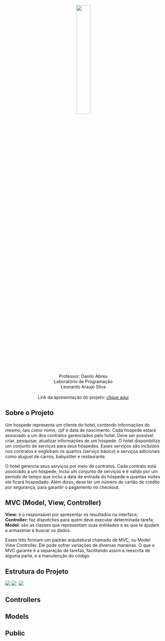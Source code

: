 <h2 align="center">
<img src="https://lh3.googleusercontent.com/Ie3tjxX8E51qHUEFuboJcBe7tBvhGqHwsAhJ859yMTa6OmpDbMpc7jwKG_Ek7pPZTUkIvpIoX0NpjDF8sFwNoe8Sux2ulC4BiC-5CBpkouwxGhBfk-EPg9GgPK8S01FXswRahVhwNlqlbK7zypqlszijiMxpPxSyh2cdpuT3esTFxm_zD4X7559M1DrAzZm95LOx2-WoDEzpOodOnuKkczQNZ07l0vV29Kl9D4uPesFpdkivNpt8_0oT4GPpBH0UyLzARX5fJqsH5P923hJaIejzClqaeVRT9AcOLBxE4ChZ6PaFRy0CpP-LijoBBt_njo75CNw3n_WCz7I1W67xF3Fm9ss5-YqdxNKT-w8sfwld8e9e4PsQa9ukgqEIBjGZCPp-BSkNtEMHixCjVrgcPCSlkBLwNDtwhs1qfVNGl0mk8xseWQr3ZsoHttklfuvD7l5hIKyVavcDB-T5fMvO0SD3-6L6cxZADt9hmNWT-IAwsDFA8cjcRra1Bl1UN91yKK6vXmcbJshUC4zBNv9U1znmxg4-7M_W-wOdMKqN6p1BnbpEAIDubedccQ=w1326-h644" width="30%">
</h2>

<p align="center">
Professor: Danilo Abreu<br>
Laboratório de Programação<br>
Leonardo Araujo Silva<br>
<br>
Link da apresentação do projeto: <a href="#" target="_blank">clique aqui</a>
</p>

## Sobre o Projeto

<p>Um hospede representa um cliente do hotel, contendo informações do mesmo, tais como nome, cpf e data de nascimento. Cada hospede estará associado a um dos contratos
gerenciados pelo hotel. Deve ser possível criar, pesquisar, atualizar informações de um hóspede. O hotel disponibiliza um conjunto de serviços para seus hóspedes. Esses serviços são incluídos nos contratos e englobam os quartos (serviço básico) e serviços adicionais
como aluguel de carros, babysitter e restaurante.</p>

<p>O hotel gerencia seus serviços por meio de contratos. Cada contrato está associado a um hóspede, inclui um conjunto de serviços e é válido por um período de tempo que
inclui a data de entrada do hóspede e quantas noites ele ficará hospedado. Além disso, deve ter um número de cartão de crédito por segurança, para garantir o pagamento no checkout.</p>


## MVC (Model, View, Controller)

<strong>View:</strong> é o responsável por apresentar os resultados na interface;<br>
<strong>Controller:</strong> faz <i>dispatches</i> para quem deve executar determinada tarefa;<br>
<strong>Model:</strong> são as classes que representam suas entidades e as que te ajudam a armazenar e buscar os dados.<br>

<p>
Esses três formam um padrão arquitetural chamado de MVC, ou Model View Controller. Ele pode sofrer variações de diversas maneiras. O que o MVC garante é a separação de tarefas, facilitando assim a reescrita de alguma parte, e a manutenção do código. </p>

## Estrutura do Projeto

<img src="https://lh3.googleusercontent.com/9TPxBYkPJyIxvBl86GsSexWsfjkKmNUJt-cXD6zZWVrhSGz2tVKSIQ0ENu4QGC2ITaDegYyVjNscC27bnWbAFn38_Ho5WBqVAEwWlGyE2C-QZ72yNFpgrvIrdRsY-FLQA1ZRjgEOzduan6aYRV94VpJtiaiwmngBWyo19ifDIEJv8ShgA1N806xKrlI91s8SPvbFmrKU75BS__Aim-J15wVfscok45JFxt5dlFCKuDSOdWO7AGDxnDzv-A5aAhdjQcz-skfr_qv6YbNKJd1FSMB44v90EjnFMm9BsE9e5hGX-GvxvLZ02uVSWIaOuSJi-bvXlI6cOeWUnRrMWGKtlq7Hg9hGJkIu2BE7nuaCLthPeV-iwysG1O4S4TZs12LxW8_lNleMAh6Y36-c4FBp4nqL8xsYsyz4LGLV8untDqLKzrwL0GorFNsF7XBQHspuQSOvnCIIio97XqqE3bjRCPfafUngcNHgHPeTCYZqCDngUWdD5UQ99g3wI30_MndCqaHfyg5TF-krG-OCH6w4_FT_hhOa6WhkbU6ZBWKgT4ynntCEG5QE32XylQ=w1325-h644" style="margin-top: -22px;">

<img src="https://lh3.googleusercontent.com/hvlvEQAl9ECqPKggqcjXfRzqBmbAacQ9OZAmD53ANOpTLccQS22Z1UZsite0pgeFzgApJL7VuPeWFx4G_1l9D-BE666rMdsFravufgNbimYJA9sdvaaj6pGhil8LSU1MCJqe7uCvCUpSZD685nnLTsX_pV3rfRFgikgjzpkIgZRRG_pOPpEy7As-BVD9EC1txjwBu03uIQh37pZF8kLv44d6WAA9PaxMnF50lP2CKOYnUnaiaexs0R414rEFZjJqQhJ2M6w3QbSMdXpqcPYILDvWEbeaYZU49J1-rcW18JI2_620S1R93VlUqVRY2AuyeDdtnQA0Fb062WpaYrYrmOYWpczNHJw_JrkDihrv5NEkjBZVGfnQb3uSPAyZjymlSu-X0cUZxT6YQjj79J3xc1J_kmb-pdJfwQiXX3iIADh3e2jSApui3Au_AD1uPLjcGkVJlB2TOz9uulxLVNM4AiOrfAlVIPDv7Wriq5oJhHYVpg08YrIVpLdbyOxFgdl8M36zH9N_kDmwK7fODERQBxL6-2wfmVVzzzJgOhx0zv6ft_RbU6qDw7TZLw=w1325-h644">

<img src="https://lh3.googleusercontent.com/HwZ86KGvtA2YyL6-G3AEv2jqc-KKBHrEJaVlTPo4_AxLloPebBPqeNzIl1vvbpHz0hxW7pTptcAFUpr4GsJzVvlJ-MG_AWZqtRTTNc0RVh3aI9_4nRiAZ9MSa4CWIrBPhzmzuPzs6u_SNcZejdaQJNvY72K5pjFIsZkRIjOcZ6jrGPya7bhek6fTSoota_1cZFgwoqv4RtvF44CpFrDwxa5TAgv_vu0g85f6o7TWghbHRdPEYUVqlHqvK5NjY4IDCzbnUnK8CTYZcOJWMA2aVRefIdNDj6Dru9oy7S-o01lSdZe9lY-_lOUyx5MEoIbJPJnXuPOar5v74I6DKQnpRHTVCEdGpyzaYe6fDCCDmeCCYJyBrxXJhPruxGgEusX5pu-Db5SxTkO1Wlm6dPupKuqIYClOEc7O6C02nQdl-9wuY-yPLQUCGz7VhUmDVPsyhn85je5Hy7Q1QwqugWtPf0bdIeuWdg8M2i4CF_X8YJgPHvIpJTNsSyaWI2Yneb5YoVUBqmxrDenge1WFgK2qgh69VaA0vf73TS2F7ZDszPvQ-oMt8fhqI3JGWg=w1325-h644" style="margin-top: -25px; margin-left: 3px;">
	
## Controllers


## Models


## Public


